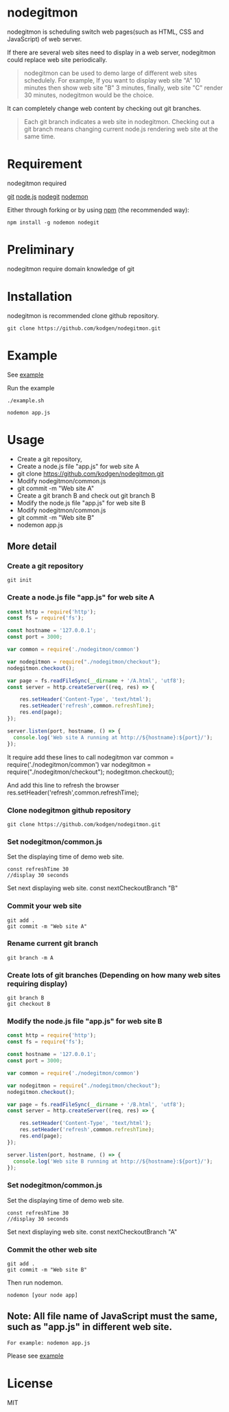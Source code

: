 
# nodegitmon

nodegitmon is scheduling switch web pages(such as HTML, CSS and JavaScript) of web server. 

If there are several web sites need to display in a web server, nodegitmon could replace web site periodically.

>    nodegitmon can be used to demo large of different web sites schedulely.
>    For example, If you want to display web site "A" 10 minutes then show web site "B" 3 minutes, finally, web site "C" render 30 minutes, nodegitmon would be the choice.

It can completely change web content by checking out git branches. 
>    Each git branch indicates a web site in nodegitmon.
Checking out a git branch means changing current node.js rendering web site at the same time.

# Requirement

nodegitmon required

[git](https://github.com/git/git)
[node.js](https://github.com/nodejs/node)
[nodegit](https://github.com/nodegit/nodegit)
[nodemon](https://github.com/remy/nodemon)

Either through forking or by using [npm](http://npmjs.org) (the recommended way):

    npm install -g nodemon nodegit

# Preliminary
nodegitmon require domain knowledge of git

# Installation

nodegitmon is recommended clone github repository. 

    
    git clone https://github.com/kodgen/nodegitmon.git

# Example

See
    [example](http://github.com/kodgen/nodegitmon/tree/master/example/)

Run the example
    
    ./example.sh
    
    nodemon app.js

# Usage
- Create a git repository,  
- Create a node.js file "app.js" for web site A 
- git clone https://github.com/kodgen/nodegitmon.git
- Modify nodegitmon/common.js
- git commit -m "Web site A"
- Create a git branch B and check out git branch B
- Modify the node.js file "app.js" for web site B
- Modify nodegitmon/common.js
- git commit -m "Web site B"
- nodemon app.js

## More detail
### Create a git repository
    git init 

### Create a node.js file "app.js" for web site A
```js
const http = require('http');
const fs = require('fs');

const hostname = '127.0.0.1';
const port = 3000;

var common = require('./nodegitmon/common')

var nodegitmon = require("./nodegitmon/checkout");
nodegitmon.checkout();

var page = fs.readFileSync(__dirname + '/A.html', 'utf8');
const server = http.createServer((req, res) => {

    res.setHeader('Content-Type', 'text/html');
    res.setHeader('refresh',common.refreshTime);
    res.end(page);
});

server.listen(port, hostname, () => {
  console.log('Web site A running at http://${hostname}:${port}/');
});
```

It require add these lines to call nodegitmon
    var common = require('./nodegitmon/common')
    var nodegitmon = require("./nodegitmon/checkout");
    nodegitmon.checkout();

And add this line to refresh the browser
    res.setHeader('refresh',common.refreshTime);

### Clone nodegitmon github repository 
    git clone https://github.com/kodgen/nodegitmon.git

### Set nodegitmon/common.js
Set the displaying time of demo web site.

    const refreshTime 30
    //display 30 seconds

Set next displaying web site.
    const nextCheckoutBranch "B"

### Commit your web site 
    git add .
    git commit -m "Web site A"

### Rename current git branch
    git branch -m A

### Create lots of git branches (Depending on how many web sites requiring display)
    git branch B
    git checkout B

### Modify the node.js file "app.js" for web site B
```js
const http = require('http');
const fs = require('fs');

const hostname = '127.0.0.1';
const port = 3000;

var common = require('./nodegitmon/common')

var nodegitmon = require("./nodegitmon/checkout");
nodegitmon.checkout();

var page = fs.readFileSync(__dirname + '/B.html', 'utf8');
const server = http.createServer((req, res) => {

    res.setHeader('Content-Type', 'text/html');
    res.setHeader('refresh',common.refreshTime);
    res.end(page);
});

server.listen(port, hostname, () => {
  console.log('Web site B running at http://${hostname}:${port}/');
});
```

### Set nodegitmon/common.js
Set the displaying time of demo web site.

    const refreshTime 30
    //display 30 seconds

Set next displaying web site.
    const nextCheckoutBranch "A"

### Commit the other web site
    git add .
    git commit -m "Web site B"

Then run nodemon.
    
    nodemon [your node app]

## Note: All file name of JavaScript must the same, such as "app.js" in different web site.    
    For example: nodemon app.js

Please see [example](https://github.com/kodgen/nodegitmon/tree/master/example)

# License

MIT 